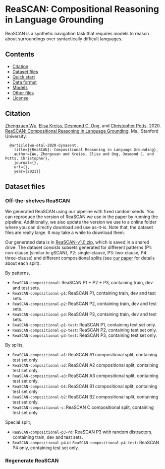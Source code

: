 # ReaSCAN: Compositional Reasoning in Language Grounding
ReaSCAN is a synthetic navigation task that requires models to reason about surroundings over syntactically difficult languages.

## Contents

* [Citation](#Citation)
* [Dataset files](#dataset-files)
* [Quick start](#quick-start)
* [Data format](#data-format)
* [Models](#models)
* [Other files](#other-files)
* [License](#license)

## Citation

[Zhengxuan Wu](http://zen-wu.social), [Elisa Kreiss](https://www.elisakreiss.com/), [Desmond C. Ong](https://web.stanford.edu/~dco/), and [Christopher Potts](http://web.stanford.edu/~cgpotts/). 2020. [ReaSCAN: Compositional Reasoning in Language Grounding](http://zen-wu.social). Ms., Stanford University.

```stex
  @article{wu-etal-2020-dynasent,
    title={{ReaSCAN}: Compositional Reasoning in Language Grounding},
    author={Wu, Zhengxuan and Kreiss, Elisa and Ong, Desmond C. and Potts, Christopher},
    journal={},
    url={},
    year={2021}}
```

## Dataset files

### Off-the-shelves ReaSCAN

We generated ReaSCAN using our pipeline with fixed random seeds. You can reproduce the version of ReaSCAN we use in the paper by running the pipeline. Additionally, we also update the version we use to a online folder where you can directly download and use as-it-is. Note that, the dataset files are really large. It may take a while to download them.

Our generated data is in [ReaSCAN-v1.0.zip](), which is saved in a shared drive. The dataset consists subsets generated for different patterns (P1: non-clause (similar to gSCAN), P2: single-clause, P3: two-clause, P4: three-clause) and different compositional splits (see [our paper]() for details about each split).

By patterns,
* `ReaSCAN-compositional`: ReaSCAN P1 + P2 + P3, containing train, dev and test sets.
* `ReaSCAN-compositional-p1`: ReaSCAN P1, containing train, dev and test sets.
* `ReaSCAN-compositional-p2`: ReaSCAN P2, containing train, dev and test sets.
* `ReaSCAN-compositional-p3`: ReaSCAN P3, containing train, dev and test sets.
* `ReaSCAN-compositional-p1-test`: ReaSCAN P1, containing test set only.
* `ReaSCAN-compositional-p2-test`: ReaSCAN P2, containing test set only.
* `ReaSCAN-compositional-p3-test`: ReaSCAN P3, containing test set only.

By splits,
* `ReaSCAN-compositional-a1`: ReaSCAN A1 compositional split, containing test set only.
* `ReaSCAN-compositional-a2`: ReaSCAN A2 compositional split, containing test set only.
* `ReaSCAN-compositional-a3`: ReaSCAN A3 compositional split, containing test set only.
* `ReaSCAN-compositional-b1`: ReaSCAN B1 compositional split, containing test set only.
* `ReaSCAN-compositional-b2`: ReaSCAN B2 compositional split, containing test set only.
* `ReaSCAN-compositional-c`: ReaSCAN C compositional split, containing test set only.

Special split,
* `ReaSCAN-compositional-p3-rd`: ReaSCAN P3 with random distractors, containing train, dev and test sets.
* `ReaSCAN-compositional-p4` or `ReaSCAN-compositional-p4-test`: ReaSCAN P4 only, containing test set only.

### Regenerate ReaSCAN







